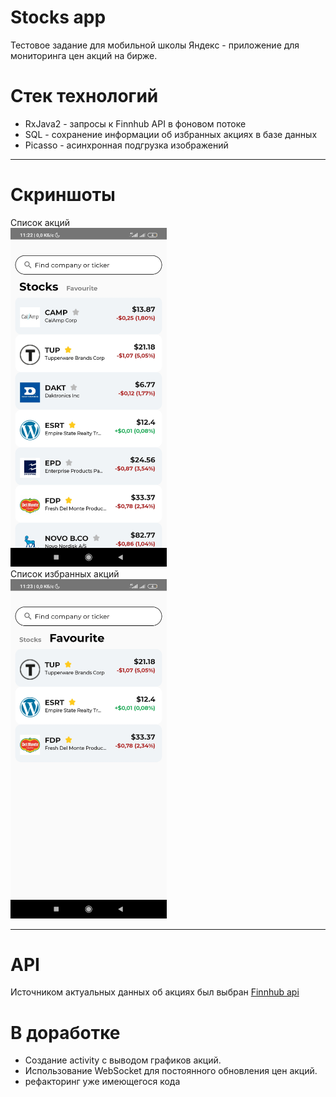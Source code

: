 # Stocks app
Тестовое задание для мобильной школы Яндекс - приложение для мониторинга цен акций на бирже.
# Стек технологий
* RxJava2 - запросы к Finnhub API в фоновом потоке
* SQL - сохранение информации об избранных акциях в базе данных
* Picasso - асинхронная подгрузка изображений
***
# Скриншоты
Список акций </br>
<img src="https://github.com/iamwhoiam0/InvestmentsApplication/blob/master/screenshots/Stocks_screenshot.jpg" width="250" /> </br>
Список избранных акций </br>
<img src="https://github.com/iamwhoiam0/InvestmentsApplication/blob/master/screenshots/Favourite_screenshot.jpg" width="250" />
***
# API
Источником актуальных данных об акциях был выбран [Finnhub api](https://finnhub.io/docs/api)
# В доработке
* Создание activity с выводом графиков акций.
* Использование WebSocket для постоянного обновления цен акций.
* рефакторинг уже имеющегося кода
